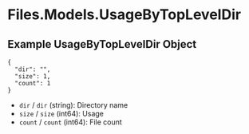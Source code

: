 # Files.Models.UsageByTopLevelDir

## Example UsageByTopLevelDir Object

```
{
  "dir": "",
  "size": 1,
  "count": 1
}
```

* `dir` / `dir`  (string): Directory name
* `size` / `size`  (int64): Usage
* `count` / `count`  (int64): File count
